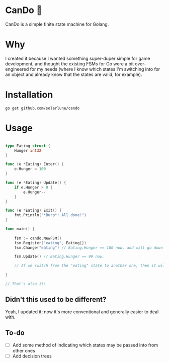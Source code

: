 
# CanDo 💪

CanDo is a simple finite state machine for Golang. 

# Why

I created it because I wanted something super-duper simple for game development, and thought the existing FSMs for Go were a bit over-engineered for my needs (where I know which states I'm switching into for an object and already know that the states are valid, for example).

# Installation

`go get github.com/solarlune/cando` 

# Usage

```go

type Eating struct {
    Hunger int32
}

func (e *Eating) Enter() {
    e.Hunger = 100
}

func (e *Eating) Update() {
    if e.Hunger > 0 {
        e.Hunger--
    }
}

func (e *Eating) Exit() {
    fmt.Println("*Burp*! All done!")
}

func main() {
    
    fsm := cando.NewFSM()
    fsm.Register("eating", Eating{})
    fsm.Change("eating") // Eating.Hunger == 100 now, and will go down by 1 each time we call fsm.Update().

    fsm.Update() // Eating.Hunger == 99 now.

    // If we switch from the "eating" state to another one, then it will call Finish() on the Eating struct.

}

// That's also it!

```

## Didn't this used to be different?

Yeah, I updated it; now it's more conventional and generally easier to deal with.

## To-do

- [ ] Add some method of indicating which states may be passed into from other ones
- [ ] Add decision trees

